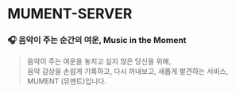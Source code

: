 # MUMENT-SERVER
### 🎧️ 음악이 주는 순간의 여운, Music in the Moment
>음악이 주는 여운을 놓치고 싶지 않은 당신을 위해,<br>
>음악 감상을 손쉽게 기록하고, 다시 꺼내보고, 새롭게 발견하는 서비스, MUMENT (뮤멘트)입니다.
<br>
